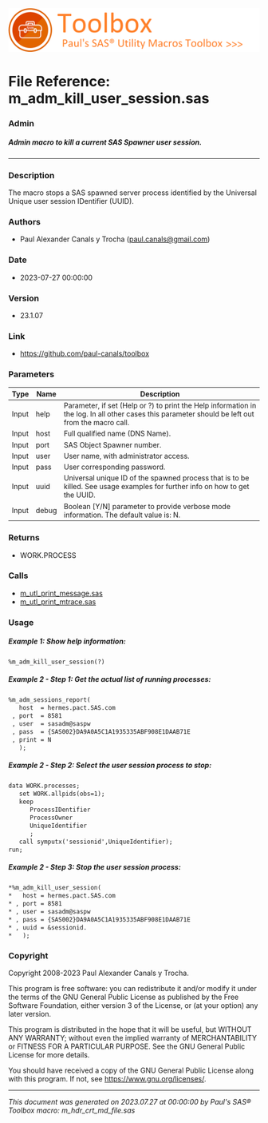 ![../../misc/images/doc_banner.png](../../misc/images/doc_banner.png)
# 
# File Reference: m_adm_kill_user_session.sas

### Admin

##### Admin macro to kill a current SAS Spawner user session.

***

### Description
The macro stops a SAS spawned server process identified by the Universal Unique user session IDentifier (UUID).

### Authors
* Paul Alexander Canals y Trocha (paul.canals@gmail.com)

### Date
* 2023-07-27 00:00:00

### Version
* 23.1.07

### Link
* https://github.com/paul-canals/toolbox

### Parameters
| Type | Name | Description |
| ---- | ---- | ----------- |
| Input | help | Parameter, if set (Help or ?) to print the Help information in the log. In all other cases this parameter should be left out from the macro call. |
| Input | host | Full qualified  name (DNS Name). |
| Input | port | SAS Object Spawner  number. |
| Input | user | User name, with administrator access. |
| Input | pass | User corresponding password. |
| Input | uuid | Universal unique ID of the spawned process that is to be killed. See usage examples for further info on how to get the UUID. |
| Input | debug | Boolean [Y/N] parameter to provide verbose mode information. The default value is: N. |

### Returns
* WORK.PROCESS

### Calls
* [m_utl_print_message.sas](m_utl_print_message.md)
* [m_utl_print_mtrace.sas](m_utl_print_mtrace.md)

### Usage

##### Example 1: Show help information:
```sas
%m_adm_kill_user_session(?)
```

##### Example 2 - Step 1: Get the actual list of running processes:
```sas
%m_adm_sessions_report(
   host  = hermes.pact.SAS.com
 , port  = 8581
 , user  = sasadm@saspw
 , pass  = {SAS002}DA9A0A5C1A1935335ABF908E1DAAB71E
 , print = N
   );
```

##### Example 2 - Step 2: Select the user session process to stop:
```sas
data WORK.processes;
   set WORK.allpids(obs=1);
   keep
      ProcessIDentifier
      ProcessOwner
      UniqueIdentifier
      ;
   call symputx('sessionid',UniqueIdentifier);
run;

```

##### Example 2 - Step 3: Stop the user session process:
```sas
*%m_adm_kill_user_session(
*   host = hermes.pact.SAS.com
* , port = 8581
* , user = sasadm@saspw
* , pass = {SAS002}DA9A0A5C1A1935335ABF908E1DAAB71E
* , uuid = &sessionid.
*   );
```

### Copyright
Copyright 2008-2023 Paul Alexander Canals y Trocha. 
 
This program is free software: you can redistribute it and/or modify 
it under the terms of the GNU General Public License as published by 
the Free Software Foundation, either version 3 of the License, or 
(at your option) any later version. 
 
This program is distributed in the hope that it will be useful, 
but WITHOUT ANY WARRANTY; without even the implied warranty of 
MERCHANTABILITY or FITNESS FOR A PARTICULAR PURPOSE. See the 
GNU General Public License for more details. 
 
You should have received a copy of the GNU General Public License 
along with this program. If not, see <https://www.gnu.org/licenses/>. 


***
*This document was generated on 2023.07.27 at 00:00:00 by Paul's SAS&reg; Toolbox macro: m_hdr_crt_md_file.sas*
